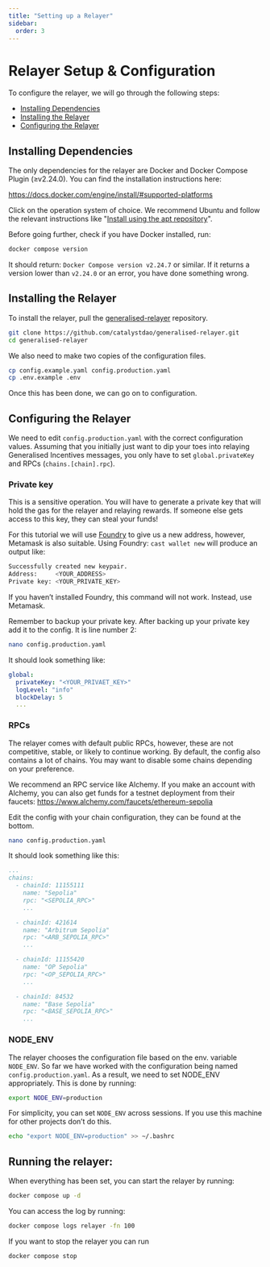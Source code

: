 ```yaml
---
title: "Setting up a Relayer"
sidebar:
  order: 3
---
```


# Relayer Setup & Configuration

To configure the relayer, we will go through the following steps:

- [Installing Dependencies](#installing-dependencies)
- [Installing the Relayer](#installing-the-relayer)
- [Configuring the Relayer](#configuring-the-relayer)

## Installing Dependencies

The only dependencies for the relayer are Docker and Docker Compose Plugin (≥v2.24.0). You can find the installation instructions here:

https://docs.docker.com/engine/install/#supported-platforms

Click on the operation system of choice. We recommend Ubuntu and follow the relevant instructions like "[Install using the apt repository](https://docs.docker.com/engine/install/ubuntu/#install-using-the-repository)".

Before going further, check if you have Docker installed, run:

```bash
docker compose version
```

It should return: `Docker Compose version v2.24.7` or similar.
If it returns a version lower than `v2.24.0` or an error, you have done something wrong.

## Installing the Relayer

To install the relayer, pull the [generalised-relayer](https://github.com/catalystdao/generalised-relayer) repository.

```bash
git clone https://github.com/catalystdao/generalised-relayer.git
cd generalised-relayer
```

We also need to make two copies of the configuration files.

```bash
cp config.example.yaml config.production.yaml
cp .env.example .env
```

Once this has been done, we can go on to configuration.

## Configuring the Relayer

We need to edit `config.production.yaml` with the correct configuration values. Assuming that you initially just want to dip your toes into relaying Generalised Incentives messages, you only have to set `global.privateKey` and RPCs (`chains.[chain].rpc`).

### Private key

This is a sensitive operation. You will have to generate a private key that will hold the gas for the relayer and relaying rewards. If someone else gets access to this key, they can steal your funds!

For this tutorial we will use [Foundry](https://github.com/foundry-rs/foundry) to give us a new address, however, Metamask is also suitable. Using Foundry: `cast wallet new` will produce an output like:

```bash
Successfully created new keypair.
Address:     <YOUR_ADDRESS>
Private key: <YOUR_PRIVATE_KEY>
```

If you haven’t installed Foundry, this command will not work. Instead, use Metamask.

Remember to backup your private key. After backing up your private key add it to the config. It is line number 2:

```bash
nano config.production.yaml
```

It should look something like:

```yaml
global:
  privateKey: "<YOUR_PRIVAET_KEY>"
  logLevel: "info"
  blockDelay: 5
  ...
```

### RPCs

The relayer comes with default public RPCs, however, these are not competitive, stable, or likely to continue working. By default, the config also contains a lot of chains. You may want to disable some chains depending on your preference.

We recommend an RPC service like Alchemy. If you make an account with Alchemy, you can also get funds for a testnet deployment from their faucets: https://www.alchemy.com/faucets/ethereum-sepolia

Edit the config with your chain configuration, they can be found at the bottom.

```bash
nano config.production.yaml
```

It should look something like this:

```yaml
...
chains:
  - chainId: 11155111
    name: "Sepolia"
    rpc: "<SEPOLIA_RPC>"
    ...

  - chainId: 421614
    name: "Arbitrum Sepolia"
    rpc: "<ARB_SEPOLIA_RPC>"
    ...

  - chainId: 11155420
    name: "OP Sepolia"
    rpc: "<OP_SEPOLIA_RPC>"
    ...

  - chainId: 84532
    name: "Base Sepolia"
    rpc: "<BASE_SEPOLIA_RPC>"
    ...
```

### NODE_ENV

The relayer chooses the configuration file based on the env. variable `NODE_ENV`. So far we have worked with the configuration being named `config.production.yaml`. As a result, we need to set NODE_ENV appropriately. This is done by running:

```bash
export NODE_ENV=production
```

For simplicity, you can set `NODE_ENV` across sessions. If you use this machine for other projects don’t do this.

```bash
echo "export NODE_ENV=production" >> ~/.bashrc
```

## Running the relayer:

When everything has been set, you can start the relayer by running:

```bash
docker compose up -d
```

You can access the log by running:

```bash
docker compose logs relayer -fn 100
```

If you want to stop the relayer you can run

```bash
docker compose stop
```
